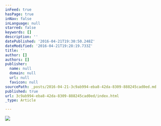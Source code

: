 ```yaml
---
inFeed: true
hasPage: true
inNav: false
inLanguage: null
starred: false
keywords: []
description: ''
datePublished: '2016-04-21T19:30:50.248Z'
dateModified: '2016-04-21T19:28:19.733Z'
title: ''
author: []
authors: []
publisher:
  name: null
  domain: null
  url: null
  favicon: null
sourcePath: _posts/2016-04-21-3c9ab994-eba8-42da-8309-888245cad0ed.md
published: true
url: 3c9ab994-eba8-42da-8309-888245cad0ed/index.html
_type: Article

---
```

![](https://the-grid-user-content.s3-us-west-2.amazonaws.com/f8b02dc9-3932-4ce3-a598-8f4e36d06aa9.jpg)